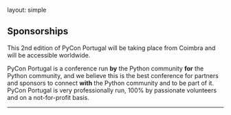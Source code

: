 layout: simple

<!-- ## Sponsorships -->
<h2 class="sponsorhip-title">Sponsorships</h2>

This 2nd edition of PyCon Portugal will be taking place from Coimbra and will be accessible worldwide.

PyCon Portugal is a conference run **by** the Python community **for** the Python community, and we believe this is the best conference for partners and sponsors to connect **with** the Python community and to be part of it. PyCon Portugal is very professionally run, 100% by passionate volunteers and on a not-for-profit basis.

<hr class="blue-line">
